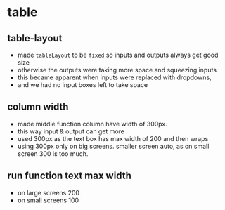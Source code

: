 # table

## table-layout
- made `tableLayout` to be `fixed` so inputs and outputs always get good size
- otherwise the outputs were taking more space and squeezing inputs
- this became apparent when inputs were replaced with dropdowns, 
- and we had no input boxes left to take space

## column width
- made middle function column have width of 300px. 
- this way input & output can get more
- used 300px as the text box has max width of 200 and then wraps
- using 300px only on big screens. smaller screen auto, as on small screen 300 is too much.

## run function text max width
- on large screens 200
- on small screens 100